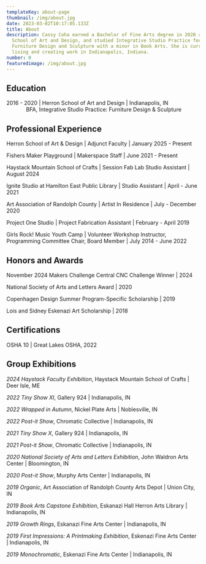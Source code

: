 ```yaml
---
templateKey: about-page
thumbnail: /img/about.jpg
date: 2023-03-02T10:17:05.133Z
title: About
description: Cassy Coha earned a Bachelor of Fine Arts degree in 2020 at Herron
  School of Art and Design, and studied Integrative Studio Practice focusing in
  Furniture Design and Sculpture with a minor in Book Arts. She is currently
  living and creating work in Indianapolis, Indiana.
number: 0
featuredimage: /img/about.jpg
---
```

<h2> Education </h2>
2016 - 2020 | Herron School of Art and Design | Indianapolis, IN <br> &nbsp;&nbsp;&nbsp;&nbsp;&nbsp;&nbsp;&nbsp;&nbsp;&nbsp;&nbsp;&nbsp;&nbsp; BFA, Integrative Studio Practice: Furniture Design & Sculpture

<h2> Professional Experience </h2>
<p> Herron School of Art & Design | Adjunct Faculty | January 2025 - Present <p/><p> Fishers Maker Playground | Makerspace Staff | June 2021 - Present <p/>
<p> Haystack Mountain School of Crafts | Session Fab Lab Studio Assistant | August 2024 <p/>
<p> Ignite Studio at Hamilton East Public Library | Studio Assistant | April - June 2021 <p/><p> Art Association of Randolph County | Artist In Residence | July - December 2020 <p/>
<p> Project One Studio | Project Fabrication Assistant | February - April 2019 <p/>
<p> Girls Rock! Music Youth Camp | Volunteer Workshop Instructor, Programming Committee Chair, Board Member | July 2014 - June 2022 <p/>

<h2> Honors and Awards </h2>
<p> November 2024 Makers Challenge Central CNC Challenge Winner | 2024 <p/>
<p> National Society of Arts and Letters Award | 2020 <p/>
<p> Copenhagen Design Summer Program-Specific Scholarship | 2019 <p/>
<p> Lois and Sidney Eskenazi Art Scholarship | 2018 <p/>

<h2> Certifications </h2>
<p> OSHA 10 | Great Lakes OSHA, 2022 <p/>

<h2> Group Exhibitions </h2>
<p> <i>2024 Haystack Faculty Exhibition</i>, Haystack Mountain School of Crafts | Deer Isle, ME <p/>
<p> <i>2022 Tiny Show XI</i>, Gallery 924 | Indianapolis, IN <p/>
<p> <i>2022 Wrapped in Autumn</i>, Nickel Plate Arts | Noblesville, IN <p/>
<p> <i>2022 Post-it Show</i>, Chromatic Collective | Indianapolis, IN <p/>
<p> <i>2021 Tiny Show X</i>, Gallery 924 | Indianapolis, IN <p/>
<p> <i>2021 Post-it Show</i>, Chromatic Collective | Indianapolis, IN <p/>
<p> <i>2020 National Society of Arts and Letters Exhibition</i>, John Waldron Arts Center | Bloomington, IN <p/>
<p> <i>2020 Post-it Show</i>, Murphy Arts Center | Indianapolis, IN <p/>
<p> <i>2019 Organic</i>, Art Association of Randolph County Arts Depot | Union City, IN <p/>
<p> <i>2019 Book Arts Capstone Exhibition</i>, Eskanazi Hall Herron Arts Library | Indianapolis, IN <p/>
<p> <i>2019 Growth Rings</i>, Eskanazi Fine Arts Center | Indianapolis, IN <p/>
<p> <i>2019 First Impressions: A Printmaking Exhibition</i>, Eskenazi Fine Arts Center | Indianapolis, IN <p/>
<p> <i>2019 Monochromatic</i>, Eskenazi Fine Arts Center | Indianapolis, IN <p/>